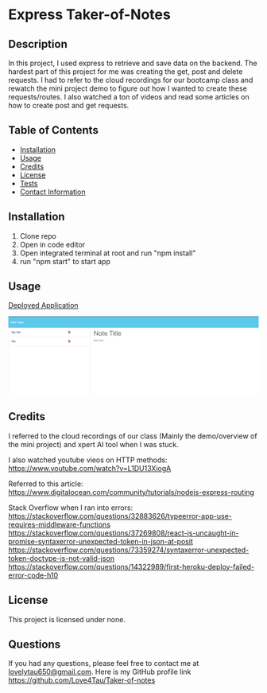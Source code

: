 
  # Express Taker-of-Notes

  ## Description
  In this project, I used express to retrieve and save data on the backend. The hardest part of this project for me was creating the get, post and delete requests. I had to refer to the cloud recordings for our bootcamp class and rewatch the mini project demo to figure out how I wanted to create these requests/routes. I also watched a ton of videos and read some articles on how to create post and get requests.  

  ## Table of Contents
  - [Installation](#installation)
  - [Usage](#usage)
  - [Credits](#credits)
  - [License](#license)
  - [Tests](#tests)
  - [Contact Information](#questions)

  ## Installation
  1) Clone repo 
  2) Open in code editor 
  3) Open integrated terminal at root and run "npm install" 
  4) run "npm start" to start app

  ## Usage

  [Deployed Application](https://powerful-dusk-80126-899bb6678322.herokuapp.com/)

  ![alt text](./assets/images/Note%20taker.png)

  ## Credits
  I referred to the cloud recordings of our class (Mainly the demo/overview of the mini project) and xpert AI tool when I was stuck. 
  
  I also watched youtube vieos on HTTP methods:
  https://www.youtube.com/watch?v=L1DU13XiogA

  Referred to this article:
  https://www.digitalocean.com/community/tutorials/nodejs-express-routing

  Stack Overflow when I ran into errors:
  https://stackoverflow.com/questions/32883626/typeerror-app-use-requires-middleware-functions
  https://stackoverflow.com/questions/37269808/react-js-uncaught-in-promise-syntaxerror-unexpected-token-in-json-at-posit
  https://stackoverflow.com/questions/73359274/syntaxerror-unexpected-token-doctype-is-not-valid-json
  https://stackoverflow.com/questions/14322989/first-heroku-deploy-failed-error-code-h10

  ## License
  
  This project is licensed under none.

  ## Questions
  If you had any questions, please feel free to contact me at lovelytau650@gmail.com.
  Here is my GitHub profile link https://github.com/Love4Tau/Taker-of-notes

  
